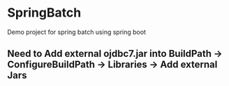 # SpringBatch
Demo project for spring batch using spring boot 
## Need to Add external ojdbc7.jar into BuildPath -> ConfigureBuildPath -> Libraries -> Add external Jars
